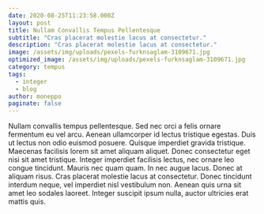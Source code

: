 ```yaml
---
date: 2020-08-25T11:23:58.000Z
layout: post
title: Nullam Convallis Tempus Pellentesque
subtitle: "Cras placerat molestie lacus at consectetur."
description: "Cras placerat molestie lacus at consectetur." 
image: /assets/img/uploads/pexels-furknsaglam-3109671.jpg
optimized_image: /assets/img/uploads/pexels-furknsaglam-3109671.jpg
category: tempus
tags:
  - integer
  - blog
author: moneppo
paginate: false
---
```

Nullam convallis tempus pellentesque. Sed nec orci a felis ornare fermentum eu vel arcu. Aenean ullamcorper id lectus tristique egestas. Duis ut lectus non odio euismod posuere. Quisque imperdiet gravida tristique. Maecenas facilisis lorem sit amet aliquam aliquet. Donec consectetur eget nisi sit amet tristique. Integer imperdiet facilisis lectus, nec ornare leo congue tincidunt. Mauris nec quam quam. In nec augue lacus. Donec at aliquam risus. Cras placerat molestie lacus at consectetur. Donec tincidunt interdum neque, vel imperdiet nisl vestibulum non. Aenean quis urna sit amet leo sodales laoreet. Integer suscipit ipsum nulla, auctor ultricies erat mattis quis.